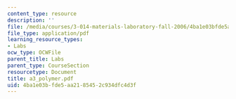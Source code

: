 ```yaml
---
content_type: resource
description: ''
file: /media/courses/3-014-materials-laboratory-fall-2006/4ba1e03bfde5aa2185452c934dfc4d3f_a3_polymer.pdf
file_type: application/pdf
learning_resource_types:
- Labs
ocw_type: OCWFile
parent_title: Labs
parent_type: CourseSection
resourcetype: Document
title: a3_polymer.pdf
uid: 4ba1e03b-fde5-aa21-8545-2c934dfc4d3f
---
```

